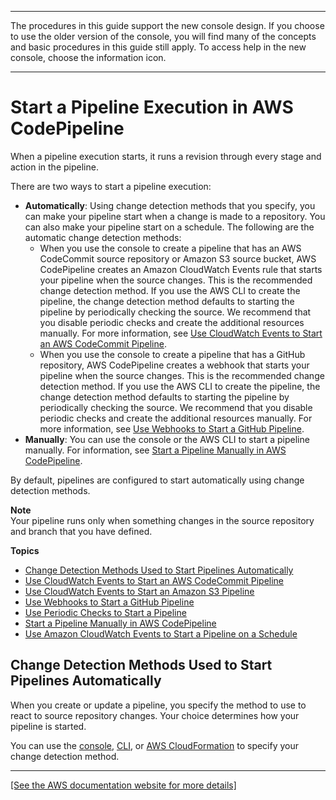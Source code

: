 --------

The procedures in this guide support the new console design\. If you choose to use the older version of the console, you will find many of the concepts and basic procedures in this guide still apply\. To access help in the new console, choose the information icon\.

--------

# Start a Pipeline Execution in AWS CodePipeline<a name="pipelines-about-starting"></a>

When a pipeline execution starts, it runs a revision through every stage and action in the pipeline\.

There are two ways to start a pipeline execution:
+ **Automatically**: Using change detection methods that you specify, you can make your pipeline start when a change is made to a repository\. You can also make your pipeline start on a schedule\. The following are the automatic change detection methods:
  + When you use the console to create a pipeline that has an AWS CodeCommit source repository or Amazon S3 source bucket, AWS CodePipeline creates an Amazon CloudWatch Events rule that starts your pipeline when the source changes\. This is the recommended change detection method\. If you use the AWS CLI to create the pipeline, the change detection method defaults to starting the pipeline by periodically checking the source\. We recommend that you disable periodic checks and create the additional resources manually\. For more information, see [ Use CloudWatch Events to Start an AWS CodeCommit Pipeline](triggering.md)\.
  + When you use the console to create a pipeline that has a GitHub repository, AWS CodePipeline creates a webhook that starts your pipeline when the source changes\. This is the recommended change detection method\. If you use the AWS CLI to create the pipeline, the change detection method defaults to starting the pipeline by periodically checking the source\. We recommend that you disable periodic checks and create the additional resources manually\. For more information, see [Use Webhooks to Start a GitHub Pipeline](pipelines-webhooks.md)\.
+ **Manually**: You can use the console or the AWS CLI to start a pipeline manually\. For information, see [Start a Pipeline Manually in AWS CodePipeline](pipelines-rerun-manually.md)\.

By default, pipelines are configured to start automatically using change detection methods\.

**Note**  
Your pipeline runs only when something changes in the source repository and branch that you have defined\.

**Topics**
+ [Change Detection Methods Used to Start Pipelines Automatically](#change-detection-methods)
+ [Use CloudWatch Events to Start an AWS CodeCommit Pipeline](triggering.md)
+ [Use CloudWatch Events to Start an Amazon S3 Pipeline](create-cloudtrail-S3-source.md)
+ [Use Webhooks to Start a GitHub Pipeline](pipelines-webhooks.md)
+ [Use Periodic Checks to Start a Pipeline](run-automatically-polling.md)
+ [Start a Pipeline Manually in AWS CodePipeline](pipelines-rerun-manually.md)
+ [Use Amazon CloudWatch Events to Start a Pipeline on a Schedule](pipelines-trigger-source-schedule.md)

## Change Detection Methods Used to Start Pipelines Automatically<a name="change-detection-methods"></a>

When you create or update a pipeline, you specify the method to use to react to source repository changes\. Your choice determines how your pipeline is started\.

You can use the [console](pipelines-edit.md#pipelines-edit-console), [CLI](pipelines-edit.md#pipelines-edit-cli), or [AWS CloudFormation](https://docs.aws.amazon.com/AWSCloudFormation/latest/UserGuide/) to specify your change detection method\.


****  
[\[See the AWS documentation website for more details\]](http://docs.aws.amazon.com/codepipeline/latest/userguide/pipelines-about-starting.html)